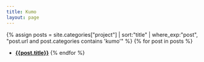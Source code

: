```yaml
---
title: Kumo
layout: page
---
```


{% assign posts = site.categories["project"] | sort:"title" | where_exp:"post", "post.url and post.categories contains 'kumo'" %}
{% for post in posts %}
- [**{{post.title}}**]({{post.url}})
{% endfor %}
  